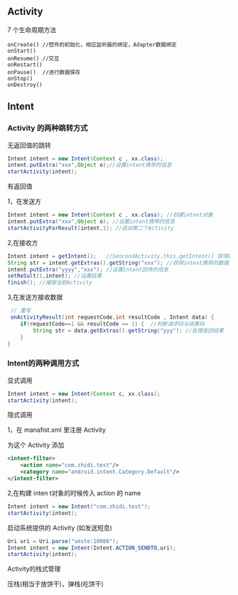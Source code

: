 
## Activity

7 个生命周期方法
```
onCreate() //控件的初始化，相应监听器的绑定，Adapter数据绑定
onStart()
onResume() //交互
onRestart()
onPause()  //进行数据保存
onStop()
onDestroy()
```

## Intent

### Activity 的两种跳转方式

无返回值的跳转

```java
Intent intent = new Intent(Context c , xx.class);
intent.putExtra("xxx",Object o);//设置intent携带的信息
startActivity(intent);
```

有返回值
        
1，在发送方

```java
Intent intent = new Intent(Context c , xx.class); //创建intent对象
intent.putExtra("xxx",Object o); //设置intent携带的信息
startActivityForResult(intent,1); //启动第二个Activity
```

2,在接收方

```java
Intent intent = getIntent();   //SencondActivity.this.getIntent() 获得intent对象
String str = intent.getExtras().getString("xxx"); //获得intent携带的数据
intent.putExtra("yyyy","xxx"); //设置intent回传的信息
setReSult(1,intent); //设置结果
finish(); //摧毁当前Activity
```

3,在发送方接收数据

```java
 // 重写
 onActivityResult(int requestCode,int resultCode , Intent data) {
    if(requestCode==1 && resultCode == 1) {  //判断请求码与结果码
        String str = data.getExtras().getString("yyy"); //处理返回结果
    }
}
```
          
### Intent的两种调用方式

显式调用 

```java
Intent intent = new Intent(Context c, xx.class);
startActivity(intent);
```

隐式调用

1，在 manafist.xml 里注册 Activity

为这个 Activity 添加

```xml
<intent-filter>
    <action name="com.zhidi.test"/>
    <category name="android.intent.Category.Default"/> 
</intent-filter>
```
                
2,在构建 inten t对象的时候传入 action 的 name

```java
Intent intent = new Intent("com.zhidi.test");
startActivity(intent);
```
               
启动系统提供的 Activity (如发送短息)

```java
Uri uri = Uri.parse("smsto:10086");
Intent intent = new Intent(Intent.ACTION_SENDTO,uri);
startActivity(intent);
```
              
Activity的栈式管理

压栈(相当于放饼干)，弹栈(吃饼干)
    
